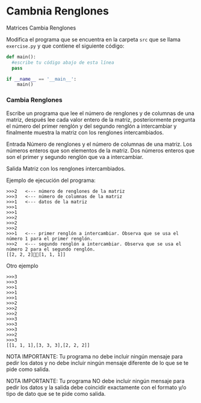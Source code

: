 # Cambnia Renglones
Matrices Cambia Renglones

Modifica el programa que se encuentra en la carpeta `src` que se llama `exercise.py` y que contiene el siguiente código:

```python
def main():
  #escribe tu código abajo de esta línea
  pass

if __name__ == '__main__':
    main()
```

<h3>Cambia Renglones</h3>
Escribe un programa que lee el número de renglones y de columnas de una matriz, después lee cada valor entero de la matriz, posteriormente pregunta el número del primer renglón y del segundo renglón a intercambiar y finalmente muestra la matriz con los renglones intercambiados.

Entrada
Número de renglones y el número de columnas de una matriz.
Los números enteros que son elementos de la matriz.
Dos números enteros que son el primer y segundo renglón que va a intercambiar.

Salida
Matriz con los renglones intercambiados.

Ejemplo de ejecución del programa:
```
>>>2   <--- número de renglones de la matriz
>>>3   <--- número de columnas de la matriz
>>>1   <--- datos de la matriz
>>>1
>>>1
>>>2
>>>2
>>>2
>>>1   <--- primer renglón a intercambiar. Observa que se usa el número 1 para el primer renglón.
>>>2   <--- segundo renglón a intercambiar. Observa que se usa el número 2 para el segundo renglón.
[[2, 2, 2][1, 1, 1]]
```

Otro ejemplo
```
>>>3
>>>3
>>>1
>>>1
>>>1
>>>2
>>>2
>>>2
>>>3
>>>3
>>>3
>>>2
>>>3
[[1, 1, 1],[3, 3, 3],[2, 2, 2]]
```
NOTA IMPORTANTE: Tu programa no debe incluir ningún mensaje para pedir los datos y no debe incluir ningún mensaje diferente de lo que se te pide como salida. 

NOTA IMPORTANTE: Tu programa NO debe incluir ningún mensaje para pedir los datos y la salida debe coincidir exactamente con el formato y/o tipo de dato que se te pide como salida.

